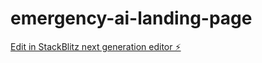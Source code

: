 # emergency-ai-landing-page

[Edit in StackBlitz next generation editor ⚡️](https://stackblitz.com/~/github.com/stefanlenoach/emergency-ai-landing-page)